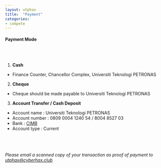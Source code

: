 ```yaml
---
layout: utphax
title:  "Payment"
categories:
- compete
---
```


<h4>Payment Mode</h4><br/><br/>

1. __Cash__
 * Finance Counter, Chancellor Complex, Universiti Teknologi PETRONAS
2. __Cheque__
 * Cheque should be made payable to Universiti Teknologi PETRONAS
3. __Account Transfer / Cash Deposit__
 * Account name : Universiti Teknologi PETRONAS
 * Account number : 0809 0004 1240 54 / 8004 8527 03 
 * Bank : <a href="https://www.cimbclicks.com.my/ibk/" target="_blank">CIMB</a>
 * Account type : Current

<br/><br/>

<h6>Please email a scanned copy of your transaction as proof of payment to <a href="mailto:utphax@cyberhax.club" target="_blank">utphax@cyberhax.club</a></h6>
